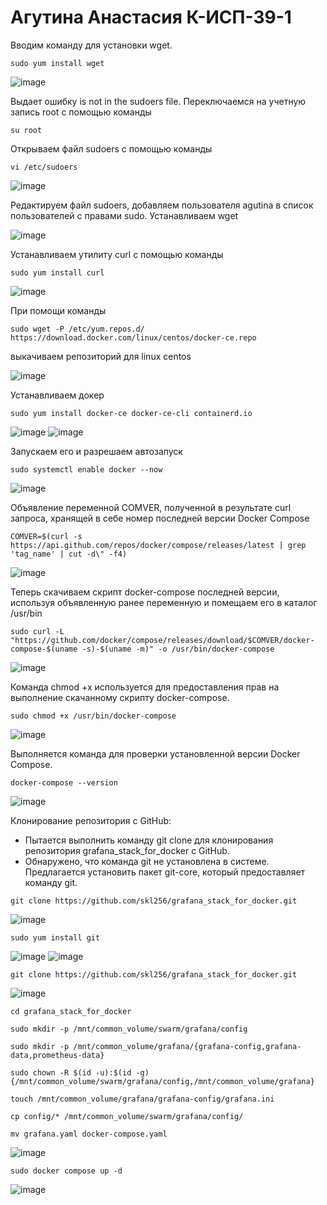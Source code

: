 # Агутина Анастасия К-ИСП-39-1

Вводим команду для установки wget.

`sudo yum install wget`

![image](https://github.com/user-attachments/assets/f9d01689-0387-4c2e-b300-f493344b2427)

Выдает ошибку is not in the sudoers file.
Переключаемся на учетную запись root с помощью команды 

`su root`

Открываем файл sudoers с помощью команды 

`vi /etc/sudoers`

![image](https://github.com/user-attachments/assets/87d3788b-2824-48c8-ba3c-fd7dcc2b1b0d)

Редактируем файл sudoers, добавляем пользователя agutina в список пользователей с правами sudo.
Устанавливаем wget

![image](https://github.com/user-attachments/assets/01295080-6039-4eaa-b717-2eb899863efc)


Устанавливаем утилиту curl с помощью команды

`sudo yum install curl`

![image](https://github.com/user-attachments/assets/a1782e15-d15b-4f52-9e52-c970162e792c)


При помощи команды 

`sudo wget -P /etc/yum.repos.d/ https://download.docker.com/linux/centos/docker-ce.repo`

выкачиваем репозиторий для linux centos

![image](https://github.com/user-attachments/assets/7adce59d-f163-41a8-8d8f-b9bbca5cc023)

Устанавливаем докер

`sudo yum install docker-ce docker-ce-cli containerd.io`

![image](https://github.com/user-attachments/assets/8796262b-0a04-4310-8fe5-311d14d044e3)
![image](https://github.com/user-attachments/assets/3fddff65-124b-4501-a1c9-e7f1a3534480)

Запускаем его и разрешаем автозапуск

`sudo systemctl enable docker --now`

![image](https://github.com/user-attachments/assets/0c14a4e8-fd80-4d3f-9d59-84cac7f5bb0f)

Объявление переменной COMVER, полученной в результате curl запроса, хранящей в себе номер последней версии Docker Compose

`COMVER=$(curl -s https://api.github.com/repos/docker/compose/releases/latest | grep 'tag_name' | cut -d\" -f4)`

![image](https://github.com/user-attachments/assets/ba3f98e9-693f-4653-9f17-0b34006c930a)

Теперь скачиваем скрипт docker-compose последней версии, используя объявленную ранее переменную и помещаем его в каталог /usr/bin

`sudo curl -L "https://github.com/docker/compose/releases/download/$COMVER/docker-compose-$(uname -s)-$(uname -m)" -o /usr/bin/docker-compose`

![image](https://github.com/user-attachments/assets/d54c3842-ce76-4a15-ae45-9e98c445d747)


Команда chmod +x используется для предоставления прав на выполнение скачанному скрипту docker-compose.

`sudo chmod +x /usr/bin/docker-compose`

![image](https://github.com/user-attachments/assets/ff4cad3f-56ae-4667-9bfe-6c57beb7b162)

Выполняется команда для проверки установленной версии Docker Compose.

`docker-compose --version`

![image](https://github.com/user-attachments/assets/8c2d72bc-4998-41e2-b3a7-23536a0e811f)

Клонирование репозитория с GitHub:
 - Пытается выполнить команду git clone для клонирования репозитория grafana_stack_for_docker с GitHub.
 - Обнаружено, что команда git не установлена в системе. Предлагается установить пакет git-core, который предоставляет команду git.

`git clone https://github.com/skl256/grafana_stack_for_docker.git`

![image](https://github.com/user-attachments/assets/53a99315-4e5d-4805-b416-9cd7f50648f9)

`sudo yum install git`

![image](https://github.com/user-attachments/assets/840f97a4-ba71-426e-94d9-4298c9fa6f0e)
![image](https://github.com/user-attachments/assets/c0f7ba3c-611b-41cb-8b9c-f6d56d20db3f)

`git clone https://github.com/skl256/grafana_stack_for_docker.git`

![image](https://github.com/user-attachments/assets/dd405b1e-75b0-425b-93a9-0b5abbd882dc)

`cd grafana_stack_for_docker`

`sudo mkdir -p /mnt/common_volume/swarm/grafana/config`

`sudo mkdir -p /mnt/common_volume/grafana/{grafana-config,grafana-data,prometheus-data}`

`sudo chown -R $(id -u):$(id -g) {/mnt/common_volume/swarm/grafana/config,/mnt/common_volume/grafana}`

`touch /mnt/common_volume/grafana/grafana-config/grafana.ini`

`cp config/* /mnt/common_volume/swarm/grafana/config/`

`mv grafana.yaml docker-compose.yaml`

![image](https://github.com/user-attachments/assets/20eb4690-b564-40f7-8acc-63e257f5d1b8)

`sudo docker compose up -d`

![image](https://github.com/user-attachments/assets/583dcef3-151b-4da3-a877-b83747261e17)

